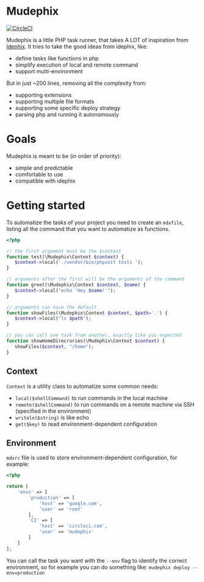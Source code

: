 # Mudephix

[![CircleCI](https://circleci.com/gh/fain182/mudephix.svg?style=svg)](https://circleci.com/gh/fain182/mudephix)

Mudephix is a little PHP task runner, that takes A LOT of inspiration from [Idephix](https://github.com/ideatosrl/Idephix).
It tries to take the good ideas from idephix, like:
 - define tasks like functions in php
 - simplify execution of local and remote command
 - support multi-environment

But in just ~200 lines, removing all the complexity from:
 - supporting extensions
 - supporting multiple file formats
 - supporting some specific deploy strategy
 - parsing php and running it autonomously

# Goals

Mudephix is meant to be (in order of priority):
 - simple and predictable
 - comfortable to use
 - compatible with idephix
 
# Getting started 
 
 To automatize the tasks of your project you need to create an `mdxfile`, listing all the command that you want to automatize as functions.
 
 ```php
 <?php

// the first argument must be the $context
function test(\Mudephix\Context $context) {
    $context->local('./vendor/bin/phpunit tests ');
}

// arguments after the first will be the arguments of the command
function greet(\Mudephix\Context $context, $name) {
    $context->local("echo 'Hey $name!'");
}

// arguments can have the default
function showFiles(\Mudephix\Context $context, $path='.') {
    $context->local("ls $path");
}

// you can call one task from another, exactly like you expected
function showHomeDirecrories(\Mudephix\Context $context) {
    showFiles($context, "/home");
}

```

## Context

`Context` is a utility class to automatize some common needs:
 - `local($shellCommand)` to run commands in the local machine
 - `remote($shellCommand)` to run commands on a remote machine via SSH (specified in the environment)
 - `writeln($string)` is like echo
 - `get($key)` to read environment-dependent configuration

## Environment

`mdxrc` file is used to store environment-dependent configuration, for example:
 
 
``` php
<?php

return [
    'envs' => [
        'production' => [
            'host' => 'google.com',
            'user' => 'root'
        ],
        'CI' => [
            'host' => 'circleci.com',
            'user' => 'mudephix'
        ]
    ]
];
```

You can call the task you want with the `--env` flag to identify the correct environment, so for example you can do something like:
`mudephix deploy --env=production`

